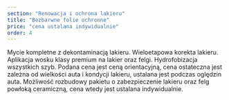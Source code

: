 ```yaml
---
section: "Renowacja i ochrona lakieru"
title: "Bezbarwne folie ochronne"
price: "cena ustalana indywidualnie"
order: 4
---
```


Mycie kompletne z dekontaminacją lakieru. Wieloetapowa korekta lakieru. Aplikacja wosku klasy premium na lakier oraz felgi. Hydrofobizacja wszystkich szyb. Podana cena jest ceną orientacyjną, cena ostateczna jest zależna od wielkości auta i kondycji lakieru, ustalana
jest podczas oględzin auta. Możliwość rozbudowy pakietu o zabezpieczenie lakieru oraz felg powłoką ceramiczną, cena wtedy jest ustalana indywidualnie.